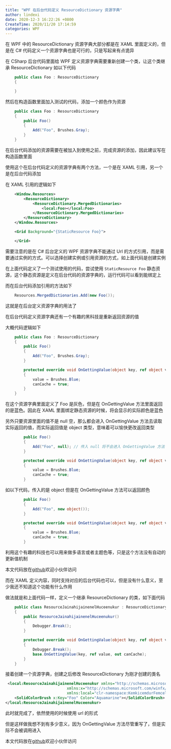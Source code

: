 ```yaml
---
title: "WPF 在后台代码定义 ResourceDictionary 资源字典"
author: lindexi
date: 2020-12-3 16:22:26 +0800
CreateTime: 2020/11/20 17:14:59
categories: WPF
---
```


在 WPF 中的 ResourceDictionary 资源字典大部分都是在 XAML 里面定义的，但是在 C# 代码定义一个资源字典也是可行的，只是写起来有点诡异

<!--more-->


<!-- CreateTime:2020/11/20 17:14:59 -->



在 CSharp 后台代码里面给 WPF 定义资源字典需要重新创建一个类，让这个类继承 ResourceDictionary 如以下代码

```csharp
    public class Foo : ResourceDictionary
    {

    }
```

然后在构造函数里面加入测试的代码，添加一个颜色作为资源

```csharp
    public class Foo : ResourceDictionary
    {
        public Foo()
        {
            Add("Foo", Brushes.Gray);
        }
    }
```

在后台代码添加的资源需要在被加入到使用之前，完成资源的添加，因此建议写在构造函数里面

使用这个在后台代码定义的资源字典有两个方法，一个是在 XAML 引用，另一个是在后台代码添加

在 XAML 引用的逻辑如下

```xml
    <Window.Resources>
        <ResourceDictionary>
            <ResourceDictionary.MergedDictionaries>
                <local:Foo></local:Foo>
            </ResourceDictionary.MergedDictionaries>
        </ResourceDictionary>
    </Window.Resources>

    <Grid Background="{StaticResource Foo}">

    </Grid>
```

需要注意的是在 C# 后台定义的 WPF 资源字典不能通过 Url 的方式引用，而是需要通过实例的方式。可以选择创建实例或引用资源的方式，如上面代码是创建实例

在上面代码定义了一个测试使用的代码，尝试使用 `StaticResource Foo` 静态资源，这个静态资源是定义在后台代码的资源字典的，运行代码可以看到能绑定上

而在后台代码添加引用的方法如下

```csharp
    Resources.MergedDictionaries.Add(new Foo());
```

这就是在后台定义资源字典的用法了

在后台代码定义资源字典还有一个有趣的黑科技是重新返回资源的值

大概代码逻辑如下

```csharp
    public class Foo : ResourceDictionary
    {
        public Foo()
        {
            Add("Foo", Brushes.Gray);
        }

        protected override void OnGettingValue(object key, ref object value, out bool canCache)
        {
            value = Brushes.Blue;
            canCache = true;
        }
    }
```

在这个资源字典里面定义了 Foo 是灰色，但是在 OnGettingValue 方法里面返回的是蓝色。因此在 XAML 里面绑定静态资源的时候，将会显示的实际颜色是蓝色

另外只要资源里面的值不是 null 空，那么都会进入 OnGettingValue 方法去读取实际返回的值，而实际返回值是 object 类型，意味着可以愉快更改返回类型

```csharp
        public Foo()
        {
            Add("Foo", null); // 传入 null 将不会进入 OnGettingValue 方法
        }

        protected override void OnGettingValue(object key, ref object value, out bool canCache)
        {
            value = Brushes.Blue;
            canCache = true;
        }
```

如以下代码，传入的是 object 但是在 OnGettingValue 方法可以返回颜色

```csharp
        public Foo()
        {
            Add("Foo", new object());
        }

        protected override void OnGettingValue(object key, ref object value, out bool canCache)
        {
            value = Brushes.Blue;
            canCache = true;
        }
```

利用这个有趣的科技也可以用来做多语言或者主题色等，只是这个方法没有自动的更新值机制

本文代码放在[github](https://github.com/lindexi/lindexi_gd/tree/9b4f948b/LojafeajahaykaWiweyarcerhelralya)欢迎小伙伴访问

而在 XAML 定义内容，同时支持对应的后台代码也可以，但是没有什么意义，至少我还不知道这个功能有什么作用

做法就是和上面代码一样，定义一个继承 ResourceDictionary 的类，如下面代码

```csharp
    public class ResourceJainahijainenelHuceenukur : ResourceDictionary
    {
        public ResourceJainahijainenelHuceenukur()
        {
            Debugger.Break();
        }

        protected override void OnGettingValue(object key, ref object value, out bool canCache)
        {
            Debugger.Break();
            base.OnGettingValue(key, ref value, out canCache);
        }
    }
```

接着创建一个资源字典，创建之后修改 ResourceDictionary 为刚才创建的类名

```xml
 <local:ResourceJainahijainenelHuceenukur xmlns="http://schemas.microsoft.com/winfx/2006/xaml/presentation"
                           xmlns:x="http://schemas.microsoft.com/winfx/2006/xaml"
                           xmlns:local="clr-namespace:KemkicemdurFemceloja">
    <SolidColorBrush x:Key="Foo" Color="Aquamarine"></SolidColorBrush>
</local:ResourceJainahijainenelHuceenukur>
```

此时就完成了，依然使用的时候使用 url 的形式

但是这样做我想不到有多少意义，因为 OnGettingValue 方法尽管重写了，但是实际不会被调用进入

本文代码放在[github](https://github.com/lindexi/lindexi_gd/tree/d98030cf4a7c21b945466d993a4bfaf5f7cc477e/KemkicemdurFemceloja)欢迎小伙伴访问

